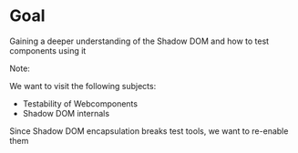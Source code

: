 # Goal

Gaining a deeper understanding of the Shadow DOM and how to test components using it

Note:

We want to visit the following subjects:

- Testability of Webcomponents
- Shadow DOM internals

Since Shadow DOM encapsulation breaks test tools, we want to re-enable them